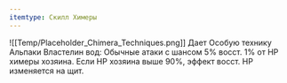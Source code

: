```yaml
---
itemtype: Скилл Химеры
---
```

![[Temp/Placeholder_Chimera_Techniques.png]]
Дает Особую технику Альпаки Властелин вод: Обычные атаки с шансом 5% восст. 1% от HP химеры хозяина. Если HP хозяина выше 90%, эффект восст. HP изменяется на щит.
